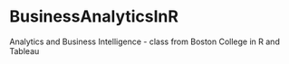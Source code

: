 # BusinessAnalyticsInR
Analytics and Business Intelligence - class from Boston College in R and Tableau
